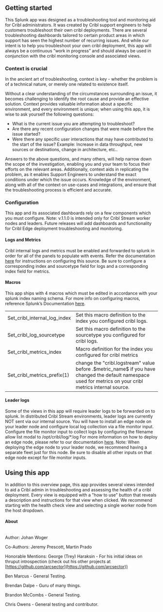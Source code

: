 <!-----

Yay, no errors, warnings, or alerts!

Conversion time: 0.543 seconds.


Using this Markdown file:

1. Paste this output into your source file.
2. See the notes and action items below regarding this conversion run.
3. Check the rendered output (headings, lists, code blocks, tables) for proper
   formatting and use a linkchecker before you publish this page.

Conversion notes:

* Docs to Markdown version 1.0β34
* Thu Jun 22 2023 10:04:22 GMT-0700 (PDT)
* Source doc: Untitled document
* Tables are currently converted to HTML tables.
----->



## Getting started

This Splunk app was designed as a troubleshooting tool and monitoring aid for Cribl administrators. It was created by Cribl support engineers to help customers troubleshoot their own cribl deployments. There are several troubleshooting dashboards tailored to certain product areas in which support has seen the highest number of recurring issues. And while our intent is to help you troubleshoot your own cribl deployment, this app will always be a continuous ”work in progress” and should always be used in conjunction with the cribl monitoring console and associated views. 

 


### **Context is crucial**

In the ancient art of troubleshooting, context is key - whether the problem is of a technical nature, or merely one related to existence itself.

Without a clear understanding of the circumstances surrounding an issue, it becomes challenging to identify the root cause and provide an effective solution. Context provides valuable information about a specific environment, and every environment is unique; when using this app, it is wise to ask yourself the following questions:



* What is the current issue you are attempting to troubleshoot?
* Are there any recent configuration changes that were made before the issue started?
* Were there any specific user interactions that may have contributed to the start of the issue? Example: Increase in data throughput, new sources or destinations, change in architecture, etc.. 

Answers to the above questions, and many others, will help narrow down the scope of the investigation, enabling you and your team to focus their efforts on the relevant areas. Additionally, context aids in replicating the problem, as it enables Support Engineers to understand the exact conditions under which the issue occurs. Knowledge of the environment, along with all of the context on use-cases and integrations, and ensure that the troubleshooting process is efficient and accurate.

 


### **Configuration**

This app and its associated dashboards rely on a few components which you must configure. Note: v.1.1.0 is intended only for Cribl Stream worker nodes and leaders. Future releases will add dashboards and functionality for Cribl Edge deployment troubleshooting and monitoring. 

 


#### **Logs and Metrics**

 

Cribl internal logs and metrics must be enabled and forwarded to splunk in order for all of the panels to populate with events. Refer the documentation [here](https://docs.cribl.io/stream/sources-cribl-internal/#configuring-cribl-internal-logsmetrics-as-a-datasource) for instructions on configuring this source. Be sure to configure a corresponding index and sourcetype field for logs and a corresponding index field for metrics. 

 


#### **Macros**

 

This app ships with 4 macros which must be edited in accordance with your splunk index naming schema. For more info on configuring macros, reference Splunk’s Documentation [here](https://docs.splunk.com/Documentation/SplunkCloud/9.0.2303/Knowledge/Definesearchmacros).


<table>
  <tr>
   <td>Set_cribl_internal_log_index
   </td>
   <td>Set this macro definition to the index you configured cribl logs.
   </td>
  </tr>
  <tr>
   <td>Set_cribl_log_sourcetype
   </td>
   <td>Set this macro definition to the sourcetype you configured for cribl logs.
   </td>
  </tr>
  <tr>
   <td>Set_cribl_metrics_index
   </td>
   <td>Macro definition for the index you configured for cribl metrics
   </td>
  </tr>
  <tr>
   <td>Set_cribl_metrics_prefix(1)
   </td>
   <td>change the "cribl.logstream" value before .$metric_name$ if you have changed the default namespace used for metrics on your cribl metrics internal source. 
   </td>
  </tr>
</table>


 


#### **Leader logs**

Some of the views in this app will require leader logs to be forwarded on to splunk. In distributed Cribl Stream environments, leader logs are currently NOT sent via our internal source. You will have to install an edge node on your leader node and configure local log collection via a file monitor input. Configure the file monitor input to collect logs by configuring the filename allow list modal to /opt/cribl/log/*.log For more information on how to deploy an edge node, please refer to our documentation [here](https://docs.cribl.io/edge/deploy-planning). Note: When deploying the edge node to your leader node, we recommend having a separate fleet just for this node. Be sure to disable all other inputs on that edge node except for file monitor inputs. 

 
## Using this app

In addition to this overview page, this app provides several views intended to aid a Cribl admin in troubleshooting and assessing the health of a cribl deployment. Every view is equipped with a "how to use" button that reveals a description and instructions for that view when clicked. We recommend starting with the health check view and selecting a single worker node from the host dropdown.

#### **About**

 \
Author: Johan Woger 

Co-Authors: Jeremy Prescott, Martin Prado 

Honorable Mentions: George (Trey) Haraksin - For his initial ideas on thruput introspection (check out his other projects at [https://github.com/arcsector](https://github.com/arcsector)) 

Ben Marcus - General Testing. 

Brendan Dalpe - Guru of many things.

Brandon McCombs - General Testing.

Chris Owens - General testing and contributor. 
